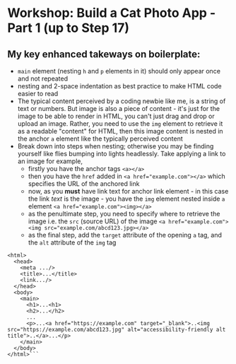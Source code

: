 # Workshop: Build a Cat Photo App - Part 1 (up to Step 17)
## **My** key enhanced takeways on boilerplate:
- `main` element (nesting `h` and `p` elements in it) should only appear once and not repeated
- nesting and 2-space indentation as best practice to make HTML code easier to read
- The typical content perceived by a coding newbie like me, is a string of text or numbers. But image is also a piece of content - it's just for the image to be able to render in HTML, you can't just drag and drop or upload an image. Rather, you need to use the `img` element to retrieve it as a readable "content" for HTML, then this image content is nested in the anchor `a` element like the typically perceived content
- Break down into steps when nesting; otherwise you may be finding yourself like flies bumping into lights headlessly. Take applying a link to an image for example,
  - firstly you have the anchor tags `<a></a>`
  - then you have the `href` added in `<a href="example.com"></a>` which specifies the URL of the anchored link
  - now, as you **must** have link text for anchor link element - in this case the link *text* is the image - you have the `img` element nested inside `a` element `<a href="example.com"><img></a>`
  - as the penultimate step, you need to specify where to retrieve the image i.e. the `src` (source URL) of the image `<a href="example.com"><img src="example.com/abcd123.jpg></a>`
  - as the final step, add the `target` attribute of the opening `a` tag, and the `alt` attribute of the `img` tag
```<!DOCTYPE html>
<html>
  <head>
    <meta .../>
    <title>...</title>
    <link.../>
  </head>
  <body>
    <main>
      <h1>...<h1>
      <h2>...</h2>
      ...
      <p>...<a href="https://example.com" target="_blank">..<img src="https://example.com/abcd123.jpg" alt="accessibility-friendly alt title">..</a>...</p>
    </main>
  </body>
</html>```
